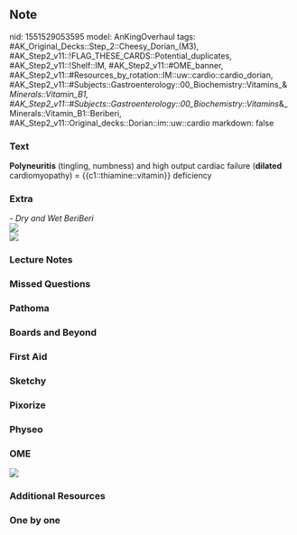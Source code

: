 ## Note
nid: 1551529053595
model: AnKingOverhaul
tags: #AK_Original_Decks::Step_2::Cheesy_Dorian_(M3), #AK_Step2_v11::!FLAG_THESE_CARDS::Potential_duplicates, #AK_Step2_v11::!Shelf::IM, #AK_Step2_v11::#OME_banner, #AK_Step2_v11::#Resources_by_rotation::IM::uw::cardio::cardio_dorian, #AK_Step2_v11::#Subjects::Gastroenterology::00_Biochemistry::Vitamins_&_Minerals::Vitamin_B1, #AK_Step2_v11::#Subjects::Gastroenterology::00_Biochemistry::Vitamins_&_Minerals::Vitamin_B1::Beriberi, #AK_Step2_v11::Original_decks::Dorian::im::uw::cardio
markdown: false

### Text
<div>
  <b>Polyneuritis</b> (tingling, numbness) and high output cardiac
  failure (<b>dilated</b> cardiomyopathy) =
  {{c1::thiamine::vitamin}} deficiency
</div>

### Extra
<div>
  <div>
    <div>
      <i>- Dry and Wet BeriBeri</i>
    </div>
  </div>
  <div>
    <i><img src="paste-3944850151964673.jpg"></i>
  </div>
  <div>
    <i><img src="bb.PNG"></i>
  </div>
</div>

### Lecture Notes


### Missed Questions


### Pathoma


### Boards and Beyond


### First Aid


### Sketchy


### Pixorize


### Physeo


### OME
<div class="ome-widget">
  <a href="https://onlinemeded.org?ref=anki"><img src=
  "_OME_AnkiFlashcards_General_3.png"></a>
</div>

### Additional Resources


### One by one

